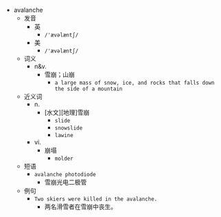 - avalanche
  - 发音
    - 英
      - `/'ævəlæntʃ/`
    - 美
      - `/'ævəlæntʃ/`
  - 词义
    - n&v.
      - 雪崩；山崩
        - `a large mass of snow, ice, and rocks that falls down the side of a mountain`
  - 近义词
    - n.
      - [水文][地理]雪崩
        - `slide`
        - `snowslide`
        - `lawine`
    - vi.
      - 崩塌
        - `molder`
  - 短语
    - `avalanche photodiode`
      - 雪崩光电二极管 
  - 例句
    - `Two skiers were killed in the avalanche.`
      - 两名滑雪者在雪崩中丧生。

